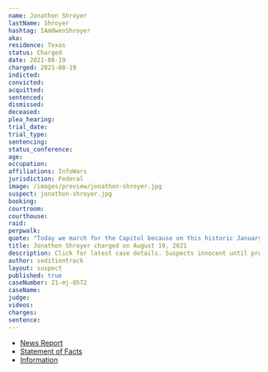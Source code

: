 ```yaml
---
name: Jonathon Shroyer
lastName: Shroyer
hashtag: IAmOwenShroyer
aka:
residence: Texas
status: Charged
date: 2021-08-19
charged: 2021-08-19
indicted:
convicted:
acquitted:
sentenced:
dismissed:
deceased:
plea_hearing:
trial_date:
trial_type:
sentencing:
status_conference:
age:
occupation:
affiliations: InfoWars
jurisdiction: Federal
image: /images/preview/jonathon-shroyer.jpg
suspect: jonathon-shroyer.jpg
booking:
courtroom:
courthouse:
raid:
perpwalk:
quote: "Today we march for the Capitol because on this historic January 6, 2021, we have to let our Congressmen and women know, and we have to let Mike Pence know, they stole the election, we know they stole it, and we aren’t going to accept it!"
title: Jonathon Shroyer charged on August 19, 2021
description: Click for latest case details. Suspects innocent until proven guilty.
author: seditiontrack
layout: suspect
published: true
caseNumber: 21-mj-0572
caseName:
judge:
videos:
charges:
sentence:
---
```

- [News Report](https://www.washingtontimes.com/news/2021/aug/21/owen-shroyer-infowars-host-charged-with-entering-r/)
- [Statement of Facts](https://www.justice.gov/usao-dc/case-multi-defendant/file/1428181/download)
- [Information](https://www.justice.gov/usao-dc/case-multi-defendant/file/1428176/download)
